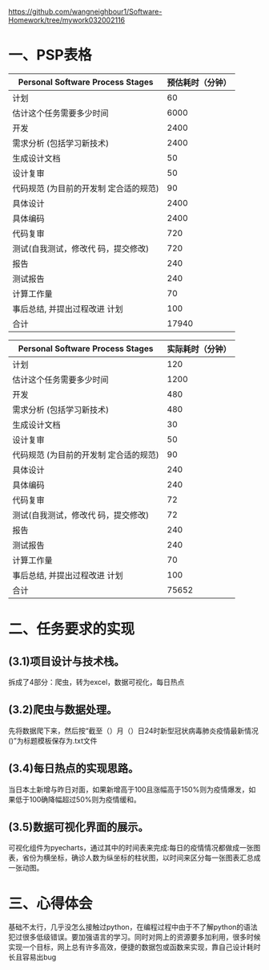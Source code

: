 https://github.com/wangneighbour1/Software-Homework/tree/mywork032002116

# 一、PSP表格
|Personal Software Process Stages| 预估耗时（分钟）|
|--|--|
| 计划 | 60|
|估计这个任务需要多少时间|6000|
|开发|2400|
|需求分析 (包括学习新技术)|2400|
|生成设计文档|50|
|设计复审|50|
|代码规范 (为目前的开发制 定合适的规范)|90|
|具体设计|2400|
|具体编码|2400|
|代码复审|720|
| 测试(自我测试，修改代 码，提交修改)|720|
|报告|240|
|测试报告|240|
|计算工作量|70|
| 事后总结, 并提出过程改进 计划|100|
|合计|17940|

|Personal Software Process Stages| 实际耗时（分钟）|
|--|--|
| 计划 | 120|
|估计这个任务需要多少时间|1200|
|开发|480|
|需求分析 (包括学习新技术)|480|
|生成设计文档|30|
|设计复审|50|
|代码规范 (为目前的开发制 定合适的规范)|90|
|具体设计|240|
|具体编码|240|
|代码复审|72|
| 测试(自我测试，修改代 码，提交修改)|72|
|报告|240|
|测试报告|240|
|计算工作量|70|
| 事后总结, 并提出过程改进 计划|100|
|合计|75652|

# 二、任务要求的实现
## (3.1)项目设计与技术栈。
拆成了4部分：爬虫，转为excel，数据可视化，每日热点
## (3.2)爬虫与数据处理。
先将数据爬下来，然后按“截至（）月（）日24时新型冠状病毒肺炎疫情最新情况()”为标题模板保存为.txt文件
## (3.4)每日热点的实现思路。
当日本土新增与昨日对面，如果新增高于100且涨幅高于150%则为疫情爆发，如果低于100确降幅超过50%则为疫情缓和。
## (3.5)数据可视化界面的展示。
可视化组件为pyecharts，通过其中的时间表来完成:每日的疫情情况都做成一张图表，省份为横坐标，确诊人数为纵坐标的柱状图，以时间来区分每一张图表汇总成一张动图。
# 三、心得体会
基础不太行，几乎没怎么接触过python，在编程过程中由于不了解python的语法犯过很多低级错误。要加强语言的学习。同时对网上的资源要多加利用，很多时候实现一个目标，网上总有许多高效，便捷的数据包或函数来实现，靠自己设计耗时长且容易出bug

